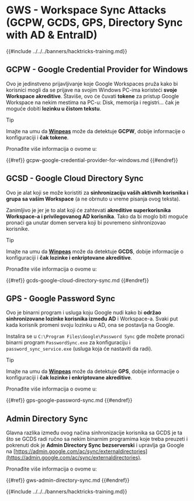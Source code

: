 # GWS - Workspace Sync Attacks (GCPW, GCDS, GPS, Directory Sync with AD & EntraID)

{{#include ../../../banners/hacktricks-training.md}}

## GCPW - Google Credential Provider for Windows

Ovo je jedinstveno prijavljivanje koje Google Workspaces pruža kako bi korisnici mogli da se prijave na svojim Windows PC-ima koristeći **svoje Workspace akreditive**. Štaviše, ovo će čuvati **tokene** za pristup Google Workspace na nekim mestima na PC-u: Disk, memorija i registri... čak je moguće dobiti **lozinku u čistom tekstu**.

> [!TIP]
> Imajte na umu da [**Winpeas**](https://github.com/peass-ng/PEASS-ng/tree/master/winPEAS/winPEASexe) može da detektuje **GCPW**, dobije informacije o konfiguraciji i **čak tokene**.

Pronađite više informacija o ovome u:

{{#ref}}
gcpw-google-credential-provider-for-windows.md
{{#endref}}

## GCSD - Google Cloud Directory Sync

Ovo je alat koji se može koristiti za **sinhronizaciju vaših aktivnih korisnika i grupa sa vašim Workspace** (a ne obrnuto u vreme pisanja ovog teksta).

Zanimljivo je jer je to alat koji će zahtevati **akreditive superkorisnika Workspace-a i privilegovanog AD korisnika**. Tako da bi moglo biti moguće pronaći ga unutar domen servera koji bi povremeno sinhronizovao korisnike.

> [!TIP]
> Imajte na umu da [**Winpeas**](https://github.com/peass-ng/PEASS-ng/tree/master/winPEAS/winPEASexe) može da detektuje **GCDS**, dobije informacije o konfiguraciji i **čak lozinke i enkriptovane akreditive**.

Pronađite više informacija o ovome u:

{{#ref}}
gcds-google-cloud-directory-sync.md
{{#endref}}

## GPS - Google Password Sync

Ovo je binarni program i usluga koju Google nudi kako bi **održao sinhronizovane lozinke korisnika između AD** i Workspace-a. Svaki put kada korisnik promeni svoju lozinku u AD, ona se postavlja na Google.

Instalira se u `C:\Program Files\Google\Password Sync` gde možete pronaći binarni program `PasswordSync.exe` za konfiguraciju i `password_sync_service.exe` (usluga koja će nastaviti da radi).

> [!TIP]
> Imajte na umu da [**Winpeas**](https://github.com/peass-ng/PEASS-ng/tree/master/winPEAS/winPEASexe) može da detektuje **GPS**, dobije informacije o konfiguraciji i **čak lozinke i enkriptovane akreditive**.

Pronađite više informacija o ovome u:

{{#ref}}
gps-google-password-sync.md
{{#endref}}

## Admin Directory Sync

Glavna razlika između ovog načina sinhronizacije korisnika sa GCDS je ta što se GCDS radi ručno sa nekim binarnim programima koje treba preuzeti i pokrenuti dok je **Admin Directory Sync bezserverski** i upravlja ga Google na [https://admin.google.com/ac/sync/externaldirectories](https://admin.google.com/ac/sync/externaldirectories).

Pronađite više informacija o ovome u:

{{#ref}}
gws-admin-directory-sync.md
{{#endref}}

{{#include ../../../banners/hacktricks-training.md}}
